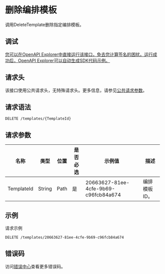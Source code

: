 # 删除编排模板

调用DeleteTemplate删除指定编排模板。

## 调试

[您可以在OpenAPI Explorer中直接运行该接口，免去您计算签名的困扰。运行成功后，OpenAPI Explorer可以自动生成SDK代码示例。](https://api.aliyun.com/#product=CS&api=DeleteTemplate&type=ROA&version=2015-12-15)

## 请求头

该接口使用公共请求头，无特殊请求头。更多信息，请参见[公共请求参数](~~167755~~)。

## 请求语法

```
DELETE /templates/{TemplateId} 
```

## 请求参数

|名称|类型|位置|是否必选|示例值|描述|
|--|--|--|----|---|--|
|TemplateId|String|Path|是|20663627-81ee-4cfe-9b69-c96fcb84a674|编排模板ID。 |

## 示例

请求示例

```
DELETE /templates/20663627-81ee-4cfe-9b69-c96fcb84a674
```

## 错误码

访问[错误中心](https://error-center.alibabacloud.com/status/product/CS)查看更多错误码。

